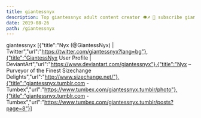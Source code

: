 ```yaml
---
title: giantessnyx
description: Top giantessnyx adult content creator 👁♐️ 👑 subscribe giantessnyx to my porn site below IG giantessnyx
date: 2019-08-26
path: /giantessnyx
---
```


giantessnyx
[{"title":"Nyx (@GiantessNyx) | Twitter","url":"https://twitter.com/giantessnyx?lang=bg"},{"title":"GiantessNyx User Profile | DeviantArt","url":"https://www.deviantart.com/giantessnyx"},{"title":"Nyx – Purveyor of the Finest Sizechange Delights","url":"http://www.sizechange.net/"},{"title":"giantessnyx.tumblr.com - Tumbex","url":"https://www.tumbex.com/giantessnyx.tumblr/photo"},{"title":"giantessnyx.tumblr.com - Tumbex","url":"https://www.tumbex.com/giantessnyx.tumblr/posts?page=8"}]

